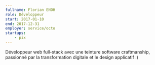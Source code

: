 ```yaml
---
fullname: Florian ENOH
role: Développeur
start: 2017-01-10
end: 2017-12-31
employer: service/octo
startups:
    - pix
---
```


Développeur web full-stack avec une teinture software craftmanship, passionné par la transformation digitale et le design applicatif :)
